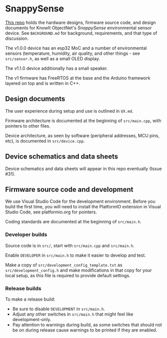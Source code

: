 # SnappySense

[This repo](https://github.com/knowit/snappysense) holds the hardware designs, firmware source code, and design documents for KnowIt ObjectNet's _SnappySense_ environmental sensor device.  See `BACKGROUND.md` for background, requirements, and that type of discussion.

The v1.0.0 device has an esp32 MoC and a number of environmental sensors (temperature, humidity, air quality, and other things - see `src/sensor.h`, as well as a small OLED display.

The v1.1.0 device additionally has a small speaker.

The v1 firmware has FreeRTOS at the base and the Arduino framework layered on top and is written in C++.

## Design documents

The user experience during setup and use is outlined in `UX.md`.

Firmware architecture is documented at the beginning of `src/main.cpp`, with pointers to other files.

Device architecture, as seen by software (peripheral addresses, MCU pins, etc), is documented in `src/device.cpp`.

## Device schematics and data sheets

Device schematics and data sheets will appear in this repo eventually (Issue #31).

## Firmware source code and development

We use Visual Studio Code for the development environment.  Before you build the first time, you will need to install the PlatformIO extension in Visual Studio Code, see platformio.org for pointers.

Coding standards are documented at the beginning of `src/main.h`.

### Developer builds

Source code is in `src/`, start with `src/main.cpp` and `src/main.h`.

Enable `DEVELOPER` in `src/main.h` to make it easier to develop and test.

Make a copy of `src/development_config_template.txt` as `src/development_config.h` and make modifications in that copy for your local setup, as this file is required to provide default settings.

### Release builds

To make a release build:
* Be sure to disable `DEVELOPMENT` in `src/main.h`.
* Adjust any other switches in `src/main.h` that might feel like development-only.
* Pay attention to warnings during build, as some switches that should not be on during release cause warnings to be printed if they are enabled.

